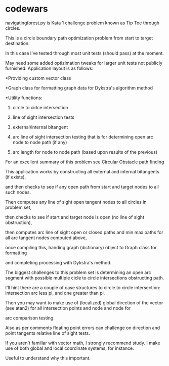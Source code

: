 # codewars
navigatingforest.py is Kata 1 challenge problem known as Tip Toe through circles.

This is a circle boundary path optimization problem from start to target destination.

In this case I've tested through most unit tests (should pass) at the moment.

May need some added optizimation tweaks for larger unit tests not publicly furnished.
Application layout is as follows:

*Providing custom vector class

*Graph class for formatting graph data for Dykstra's algorithm method

*Utility functions: 

  1. circle to cirlce intersection 
  
  2. line of sight intersection tests 
  
  3. external/internal bitangent
  
  4. arc line of sight intersection testing that is for determining open arc node to node path (if any)
  
  5. arc length for node to node path (based upon results of the previous)
  
For an excellent summary of this problem see 
[Circular Obstacle path finding](https://redblobgames.github.io/circular-obstacle-pathfinding/)

This application works by constructing all external and internal bitangents (if exists), 

and then checks to see if any open path from start and target nodes to all such nodes.

Then computes any line of sight open tangent nodes to all circles in problem set,

then checks to see if start and target node is open (no line of sight obstruction),

then computes arc line of sight open or closed paths and min max paths for all arc tangent nodes computed above,

once compiling this, handing graph (dictionary) object to Graph class for formatting 

and completing processing with Dykstra's method.  

The biggest challenges to this problem set is determining an open arc segment with possible multiple cicle to circle intersections obstructing path.

I'll hint there are a couple of case structures to circle to circle intersection: intersection arc less pi, and one greater than pi.

Then you may want to make use of (localized) global direction of the vector (see atan2) for all intersection points and node and node for 

arc comparison testing.

Also as per comments floating point errors can challenge on direction and point tangents relative line of sight tests.

If you aren't familiar with vector math, I strongly recommend study.  I make use of both global and local coordinate systems, for instance.

Useful to understand why this important.  

